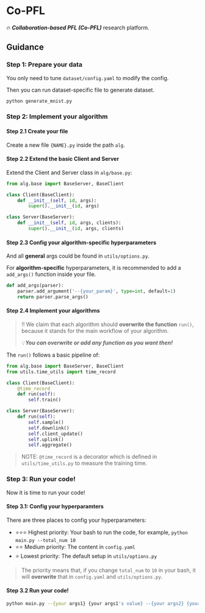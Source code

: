 # Co-PFL

🔥 _**Collaboration-based PFL (Co-PFL)**_ research platform.



## Guidance

### Step 1: Prepare your data

You only need to tune `dataset/config.yaml` to modify the config.

Then you can run dataset-specific file to generate dataset.

```bash
python generate_mnist.py
```



### Step 2: Implement your algorithm 

#### Step 2.1 Create your file

Create a new file `{NAME}.py` inside the path `alg`.



#### Step 2.2 Extend the basic Client and Server

Extend the Client and Server class in `alg/base.py`:

```python
from alg.base import BaseServer, BaseClient

class Client(BaseClient):
    def __init__(self, id, args):
        super().__init__(id, args)

class Server(BaseServer):
    def __init__(self, id, args, clients):
        super().__init__(id, args, clients)
```


#### Step 2.3 Config your algorithm-specific hyperparameters

And all **general** args could be found in `utils/options.py`.

For **algorithm-specific** hyperparameters, it is recommended to add a `add_args()` function inside your file.

```python
def add_args(parser):
    parser.add_argument('--{your_param}', type=int, default=1)
    return parser.parse_args()
```



#### Step 2.4 Implement your algorithms

> ‼️ We claim that each algorithm should **overwrite the function** `run()`, because it stands for the main workflow of your algorithm.
>
> 💡***You can overwrite or add any function as you want then!***

The `run()` follows a basic pipeline of:

```python
from alg.base import BaseServer, BaseClient
from utils.time_utils import time_record

class Client(BaseClient):
    @time_record
    def run(self):
        self.train()

class Server(BaseServer):
    def run(self):
        self.sample()
        self.downlink()
        self.client_update()
        self.uplink()
        self.aggregate()
```

>NOTE:  `@time_record` is a decorator which is defined in `utils/time_utils.py` to measure the training time.



### Step 3: Run your code!

Now it is time to run your code!

#### Step 3.1: Config your hyperparamters

There are three places to config your hyperparameters:

+ ⭐️⭐️⭐️ Highest priority: Your bash to run the code, for example, `python main.py --total_num 10`
+ ⭐️⭐️ Medium priority: The content in `config.yaml`
+ ⭐️ Lowest priority: The default setup in `utils/options.py`

>  The priority means that, if you change `total_num` to `10` in your bash, it will **overwrite** that in `config.yaml` and `utils/options.py`.



#### Step 3.2 Run your code!

```bash
python main.py --{your args1} {your args1's value} --{your args2} {your args2's value} ... --{your args-n} {your args-n's value}
```

